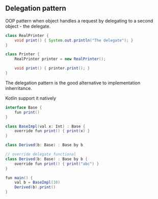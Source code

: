 ## Delegation pattern
OOP pattern when object handles a request by delegating to a second object - the delegate.

```Java
class RealPrinter {
    void print() { System.out.println("The delegate"); }
}

class Printer {
    RealPrinter printer = new RealPrinter();

    void print() { printer.print(); }
}
```

The delegation pattern is the good alternative to implementation inherritance.

Kotlin support it natively

```Java
interface Base {
    fun print()
}

class BaseImpl(val x: Int) : Base {
    override fun print() { print(x) }
}

class Derived(b: Base) : Base by b

// override delegate functional
class Derived(b: Base) : Base by b {
    override fun print() { print("abc") }
}

fun main() {
    val b = BaseImpl(10)
    Derived(b).print()
}
```
